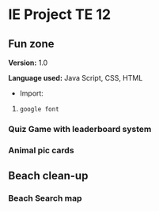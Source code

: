# IE Project TE 12

## Fun zone
**Version:** 1.0

**Language used:** Java Script, CSS, HTML

- Import:
1. `google font`

### Quiz Game with leaderboard system

### Animal pic cards

## Beach clean-up

### Beach Search map
